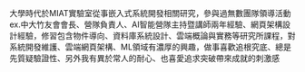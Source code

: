 大學時代於MIAT實驗室從事嵌入式系統開發相關研究，參與過無數團隊領導活動ex.中大竹友會會長、營隊負責人、AI智能營隊主持暨講師兩年經驗、網頁架構設計經驗，修習包含物件導向、資料庫系統設計、雲端概論與實務等研究所課程，對系統開發維護、雲端網頁架構、ML領域有濃厚的興趣，做事喜歡追根究底、總是先質疑驗證性、另外我有異於常人的耐心、也喜愛追求突破帶來成就的刺激感                   

